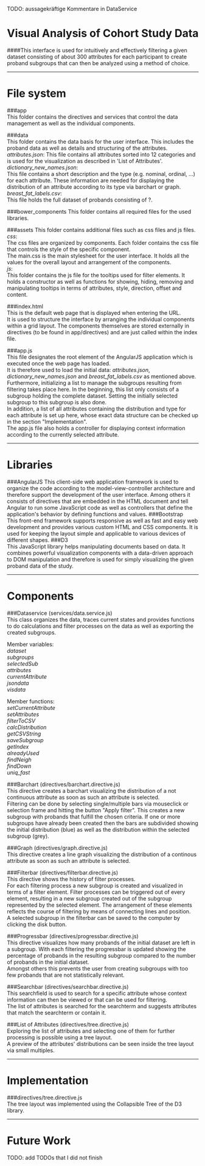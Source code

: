 TODO: aussagekräftige Kommentare in DataService  

Visual Analysis of Cohort Study Data  
====================================

####This interface is used for intuitively and effectively filtering a given dataset consisting of about 300 attributes for each participant to create proband subgroups that can then be analyzed using a method of choice.

-----------------

File system
===========

###app  
This folder contains the directives and services that control the data management as well as the individual components.

###data  
This folder contains the data basis for the user interface. This includes the proband data as well as details and structuring of the attributes.  
*attributes.json*:
This file contains all attributes sorted into 12 categories and is used for the visualization as described in 'List of Attributes'.  
*dictionary_new_names.json*:  
This file contains a short description and the type (e.g. nominal, ordinal, ...) for each attribute. These information are needed for displaying the distribution of an attribute according to its type via barchart or graph.  
*breast_fat_labels.csv*:  
This file holds the full dataset of probands consisting of ?.

###bower_components
This folder contains all required files for the used libraries.

###assets
This folder contains additional files such as css files and js files.  
*css*:  
The css files are organized by components. Each folder contains the css file that controls the style of the specific component.  
The main.css is the main stylesheet for the user interface. It holds all the values for the overall layout and arrangement of the components.  
*js*:  
This folder contains the js file for the tooltips used for filter elements. It holds a constructor as well as functions for showing, hiding, removing and manipulating tooltips in terms of attributes, style, direction, offset and content.

###index.html  
This is the default web page that is displayed when entering the URL.  
It is used to structure the interface by arranging the individual components within a grid layout. The components themselves are stored externally in directives (to be found in app/directives) and are just called within the index file.

###app.js  
This file designates the root element of the AngularJS application which is executed once the web page has loaded.  
It is therefore used to load the initial data: *attributes.json*, *dictionary_new_names.json* and *breast_fat_labels.csv* as mentioned above.  
Furthermore, initializing a list to manage the subgroups resulting from filtering takes place here. In the beginning, this list only consists of a subgroup holding the complete dataset. Setting the initially selected subgroup to this subgroup is also done.  
In addition, a list of all attributes containing the distribution and type for each attribute is set up here, whose exact data structure can be checked up in the section "Implementation".  
The app.js file also holds a controller for displaying context information according to the currently selected attribute.

-----------------

Libraries
=========
###AngularJS
This client-side web application framework is used to organize the code according to the model-view-controller architecture and therefore support the development of the user interface.
Among others it consists of directives that are embedded in the HTML document and tell Angular to run some JavaScript code as well as controllers that define the application's behavior by defining functions and values.
###Bootstrap  
This front-end framework supports responsive as well as fast and easy web development and provides various custom HTML and CSS components. It is used for keeping the layout simple and applicable to various devices of different shapes.
###D3  
This JavaScript library helps manipulating documents based on data. It combines powerful visualization components with a data-driven approach to DOM manipulation and therefore is used for simply visualizing the given proband data of the study.

-----------------

Components
==========
###Dataservice (services/data.service.js)  
This class organizes the data, traces current states and provides functions to do calculations  and filter processes on the data as well as exporting the created subgroups.  


Member variables:  
*dataset*  
*subgroups*  
*selectedSub*  
*attributes*  
*currentAttribute*  
*jsondata*  
*visdata*  

Member functions:  
*setCurrentAttribute*  
*setAttributes*  
*filterToCSV*  
*calcDistribution*  
*getCSVString*  
*saveSubgroup*  
*getIndex*  
*alreadyUsed*  
*findNeigh*  
*findDown*  
*uniq_fast*

###Barchart (directives/barchart.directive.js)  
This directive creates a barchart visualizing the distribution of a not continuous attribute as soon as such an attribute is selected.  
Filtering can be done by selecting single/multiple bars via mouseclick or selection frame and hitting the button "Apply filter". This creates a new subgroup with probands that fulfill the chosen criteria.
If one or more subgroups have already been created then the bars are subdivided showing the initial distribution (blue) as well as the distribution within the selected subgroup (grey).

###Graph (directives/graph.directive.js)  
This directive creates a line graph visualizing the distribution of a continous attribute as soon as such an attribute is selected.

###Filterbar (directives/filterbar.directive.js)  
This directive shows the history of filter processes.  
For each filtering process a new subgroup is created and visualized in terms of a filter element. Filter processes can be triggered out of every element, resulting in a new subgroup created out of the subgroup represented by the selected element. The arrangement of these elements reflects the course of filtering by means of connecting lines and position.  
A selected subgroup in the filterbar can be saved to the computer by clicking the disk button.

###Progressbar (directives/progressbar.directive.js)  
This directive visualizes how many probands of the initial dataset are left in a subgroup. With each filtering the progressbar is updated showing the percentage of probands in the resulting subgroup compared to the number of probands in the initial dataset.  
Amongst others this prevents the user from creating subgroups with too few probands that are not statistically relevant.

###Searchbar (directives/searchbar.directive.js)  
This searchfield is used to search for a specific attribute whose context information can then be viewed or that can be used for filtering.  
The list of attributes is searched for the searchterm and suggests attributes that match the searchterm or contain it.

###List of Attributes (directives/tree.directive.js)  
Exploring the list of attributes and selecting one of them for further processing is possible using a tree layout.  
A preview of the attributes' distributions can be seen inside the tree layout via small multiples.

-----------------

Implementation
==============
###directives/tree.directive.js  
The tree layout was implemented using the Collapsible Tree of the D3 library.  

-----------------

Future Work
==============

TODO: add TODOs that I did not finish
